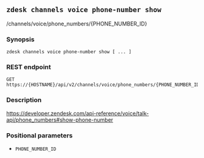 ## `zdesk channels voice phone-number show`

/channels/voice/phone_numbers/{PHONE_NUMBER_ID}

### Synopsis

    zdesk channels voice phone-number show [ ... ]

### REST endpoint

    GET https://{HOSTNAME}/api/v2/channels/voice/phone_numbers/{PHONE_NUMBER_ID}

### Description

https://developer.zendesk.com/api-reference/voice/talk-api/phone_numbers#show-phone-number

### Positional parameters

* `PHONE_NUMBER_ID`

